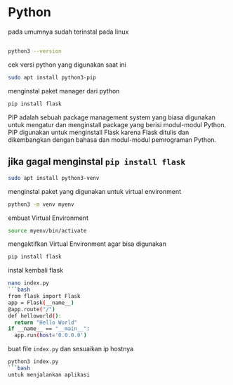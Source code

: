 # Python
pada umumnya sudah terinstal pada linux

##  
```bash
python3 --version
```
cek versi python yang digunakan saat ini
```bash
sudo apt install python3-pip
```
menginstal paket manager dari python
```bash
pip install flask
```
PIP adalah sebuah package management system yang biasa digunakan untuk mengatur dan menginstall package yang berisi modul-modul Python. PIP digunakan untuk menginstall Flask karena Flask ditulis dan dikembangkan dengan bahasa dan modul-modul pemrograman Python. 

## jika gagal menginstal `pip install flask` 
```bash
sudo apt install python3-venv
```
menginstal paket yang digunakan untuk virtual environment
```bash
python3 -m venv myenv
```
embuat Virtual Environment
```bash
source myenv/bin/activate
```
mengaktifkan Virtual Environment agar bisa digunakan
```bash
pip install flask
```
instal kembali flask
```bash
nano index.py
```bash
from flask import Flask
app = Flask(__name__)
@app.route("/")
def helloworld():
  return "Hello World"
if __name__ == "__main__":
  app.run(host='0.0.0.0')
```
buat file `index.py` dan sesuaikan ip hostnya
```bash
python3 index.py
```bash
untuk menjalankan aplikasi

